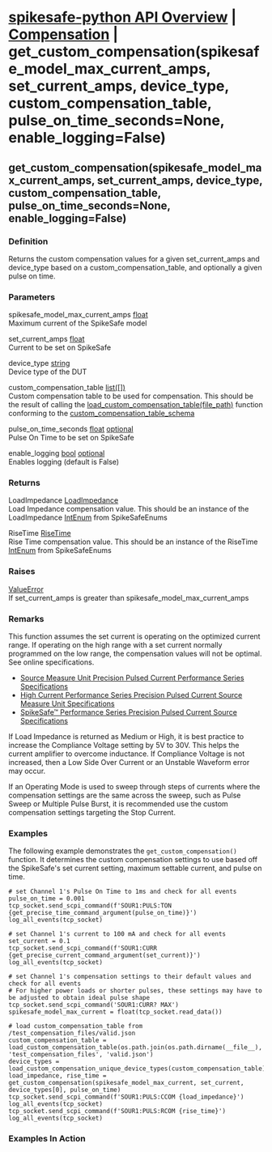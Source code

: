 # [spikesafe-python API Overview](/spikesafe_python_lib_docs/README.md) | [Compensation](/spikesafe_python_lib_docs/Compensation/README.md) | get_custom_compensation(spikesafe_model_max_current_amps, set_current_amps, device_type, custom_compensation_table, pulse_on_time_seconds=None, enable_logging=False)

## get_custom_compensation(spikesafe_model_max_current_amps, set_current_amps, device_type, custom_compensation_table, pulse_on_time_seconds=None, enable_logging=False)

### Definition
Returns the custom compensation values for a given set_current_amps and device_type based on a custom_compensation_table, and optionally a given pulse on time.

### Parameters
spikesafe_model_max_current_amps [float](https://docs.python.org/3/library/functions.html#float)  
Maximum current of the SpikeSafe model

set_current_amps [float](https://docs.python.org/3/library/functions.html#float)  
Current to be set on SpikeSafe

device_type [string](https://docs.python.org/3/library/string.html)  
Device type of the DUT

custom_compensation_table [list([])](https://docs.python.org/3/library/stdtypes.html#list)  
Custom compensation table to be used for compensation. This should be the result of calling the [load_custom_compensation_table(file_path)](/spikesafe_python_lib_docs/Compensation/load_custom_compensation_table/README.md) function conforming to the [custom_compensation_table_schema](/spikesafe_python_lib_docs/Compensation/custom_compensation_table_schema/README.md)  

pulse_on_time_seconds [float](https://docs.python.org/3/library/functions.html#float) [optional](https://docs.python.org/3/library/typing.html#typing.Optional)  
Pulse On Time to be set on SpikeSafe

enable_logging [bool](https://docs.python.org/3/library/stdtypes.html#boolean-values) [optional](https://docs.python.org/3/library/typing.html#typing.Optional)  
Enables logging (default is False)

### Returns
LoadImpedance [LoadImpedance](/spikesafe_python_lib_docs/SpikeSafeEnums/LoadImpedance/README.md)  
Load Impedance compensation value. This should be an instance of the LoadImpedance [IntEnum](https://docs.python.org/3/library/enum.html#enum.IntEnum) from SpikeSafeEnums
    
RiseTime [RiseTime](/spikesafe_python_lib_docs/SpikeSafeEnums/RiseTime/README.md)  
Rise Time compensation value. This should be an instance of the RiseTime [IntEnum](https://docs.python.org/3/library/enum.html#enum.IntEnum) from SpikeSafeEnums

### Raises
[ValueError](https://docs.python.org/3/library/exceptions.html#ValueError)  
If set_current_amps is greater than spikesafe_model_max_current_amps

### Remarks
This function assumes the set current is operating on the optimized current range. If operating on the high range with a set current normally programmed on the low range, the compensation values will not be optimal. See online specifications.
- [Source Measure Unit Precision Pulsed Current Performance Series Specifications](https://www.vektrex.com/downloads/vektrex-spikesafe-smu-specifications.pdf)
- [High Current Performance Series Precision Pulsed Current Source Measure Unit Specifications](https://www.vektrex.com/downloads/High-Current-SpikeSafe-Performance-Series-Precision-Pulsed-Source-Measure-Unit-Specifications.pdf)
- [SpikeSafe™ Performance Series Precision Pulsed Current Source Specifications](https://www.vektrex.com/downloads/vektrex-spikesafe-performance-series-precision-pulsed-current-source-specifications.pdf)

If Load Impedance is returned as Medium or High, it is best practice to increase the Compliance Voltage setting by 5V to 30V. This helps the current amplifier to overcome inductance. If Compliance Voltage is not increased, then a Low Side Over Current or an Unstable Waveform error may occur.

If an Operating Mode is used to sweep through steps of currents where the compensation settings are the same across the sweep, such as Pulse Sweep or Multiple Pulse Burst, it is recommended use the custom compensation settings targeting the Stop Current.

### Examples
The following example demonstrates the `get_custom_compensation()` function. It determines the custom compensation settings to use based off the SpikeSafe's set current setting, maximum settable current, and pulse on time.
```
# set Channel 1's Pulse On Time to 1ms and check for all events
pulse_on_time = 0.001
tcp_socket.send_scpi_command(f'SOUR1:PULS:TON {get_precise_time_command_argument(pulse_on_time)}')
log_all_events(tcp_socket) 

# set Channel 1's current to 100 mA and check for all events
set_current = 0.1
tcp_socket.send_scpi_command(f'SOUR1:CURR {get_precise_current_command_argument(set_current)}')   
log_all_events(tcp_socket)  

# set Channel 1's compensation settings to their default values and check for all events
# For higher power loads or shorter pulses, these settings may have to be adjusted to obtain ideal pulse shape
tcp_socket.send_scpi_command('SOUR1:CURR? MAX')
spikesafe_model_max_current = float(tcp_socket.read_data())

# load custom_compensation_table from /test_compensation_files/valid.json
custom_compensation_table = load_custom_compensation_table(os.path.join(os.path.dirname(__file__), 'test_compensation_files', 'valid.json')
device_types = load_custom_compensation_unique_device_types(custom_compensation_table)
load_impedance, rise_time = get_custom_compensation(spikesafe_model_max_current, set_current, device_types[0], pulse_on_time)
tcp_socket.send_scpi_command(f'SOUR1:PULS:CCOM {load_impedance}')
log_all_events(tcp_socket) 
tcp_socket.send_scpi_command(f'SOUR1:PULS:RCOM {rise_time}')
log_all_events(tcp_socket) 
```

### Examples In Action